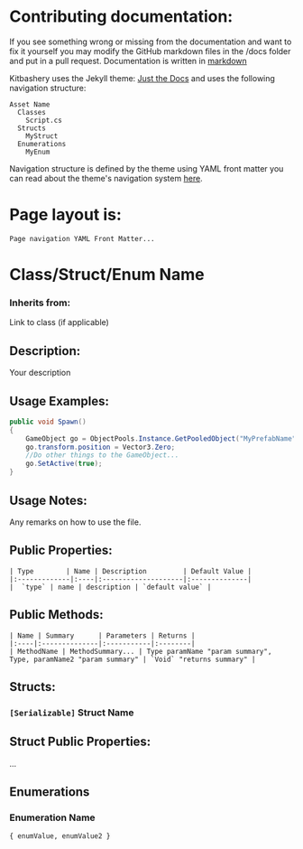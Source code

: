# Contributing documentation:

If you see something wrong or missing from the documentation and want to fix it yourself you may modify the GitHub markdown files in the /docs folder and put in a pull request.
Documentation is written in [markdown](https://docs.github.com/en/get-started/writing-on-github/getting-started-with-writing-and-formatting-on-github/basic-writing-and-formatting-syntax)

Kitbashery uses the Jekyll theme: [Just the Docs](https://github.com/just-the-docs/just-the-docs) and uses the following navigation structure:

```
Asset Name 
  Classes
    Script.cs
  Structs
    MyStruct
  Enumerations
    MyEnum
```
Navigation structure is defined by the theme using YAML front matter you can read about the theme's navigation system [here](https://just-the-docs.github.io/just-the-docs/docs/navigation-structure/).


# Page layout is:

`
Page navigation YAML Front Matter...
`

# Class/Struct/Enum Name

### Inherits from:
Link to class (if applicable)
  
## Description:
Your description

## Usage Examples:

 ```csharp
public void Spawn()
{
     GameObject go = ObjectPools.Instance.GetPooledObject("MyPrefabName");
     go.transform.position = Vector3.Zero;
     //Do other things to the GameObject...
     go.SetActive(true);
}
 ```

## Usage Notes:
Any remarks on how to use the file.

## Public Properties:
```
| Type        | Name | Description         | Default Value |
|:-------------|:----|:--------------------|:--------------|
|  `type` | name | description | `default value` |
```
## Public Methods:

```
| Name | Summary      | Parameters | Returns |
|:----|:--------------|:-----------|:--------|
| MethodName | MethodSummary... | Type paramName "param summary", Type, paramName2 "param summary" | `Void` "returns summary" |
```

## Structs:

### `[Serializable]` Struct Name

## Struct Public Properties:
...

## Enumerations

### Enumeration Name

`{ enumValue, enumValue2 }`
